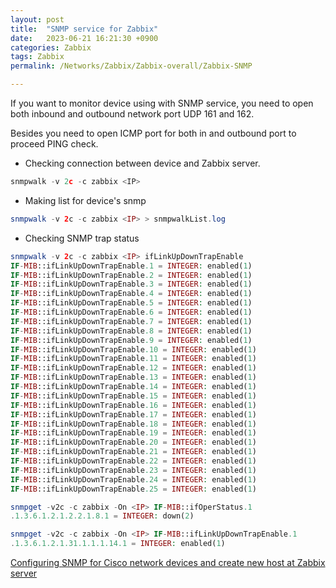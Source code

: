```yaml
---
layout: post
title:  "SNMP service for Zabbix"
date:   2023-06-21 16:21:30 +0900
categories: Zabbix
tags: Zabbix
permalink: /Networks/Zabbix/Zabbix-overall/Zabbix-SNMP

---
```


If you want to monitor device using with SNMP service, you need to open both inbound and outbound network port UDP 161 and 162.


Besides you need to open ICMP port for both in and outbound port to proceed PING check.


- Checking connection between device and Zabbix server.

```jsx
snmpwalk -v 2c -c zabbix <IP>
```

- Making list for device's snmp 

```php
snmpwalk -v 2c -c zabbix <IP> > snmpwalkList.log
```

- Checking SNMP trap status

```php
snmpwalk -v 2c -c zabbix <IP> ifLinkUpDownTrapEnable
IF-MIB::ifLinkUpDownTrapEnable.1 = INTEGER: enabled(1)
IF-MIB::ifLinkUpDownTrapEnable.2 = INTEGER: enabled(1)
IF-MIB::ifLinkUpDownTrapEnable.3 = INTEGER: enabled(1)
IF-MIB::ifLinkUpDownTrapEnable.4 = INTEGER: enabled(1)
IF-MIB::ifLinkUpDownTrapEnable.5 = INTEGER: enabled(1)
IF-MIB::ifLinkUpDownTrapEnable.6 = INTEGER: enabled(1)
IF-MIB::ifLinkUpDownTrapEnable.7 = INTEGER: enabled(1)
IF-MIB::ifLinkUpDownTrapEnable.8 = INTEGER: enabled(1)
IF-MIB::ifLinkUpDownTrapEnable.9 = INTEGER: enabled(1)
IF-MIB::ifLinkUpDownTrapEnable.10 = INTEGER: enabled(1)
IF-MIB::ifLinkUpDownTrapEnable.11 = INTEGER: enabled(1)
IF-MIB::ifLinkUpDownTrapEnable.12 = INTEGER: enabled(1)
IF-MIB::ifLinkUpDownTrapEnable.13 = INTEGER: enabled(1)
IF-MIB::ifLinkUpDownTrapEnable.14 = INTEGER: enabled(1)
IF-MIB::ifLinkUpDownTrapEnable.15 = INTEGER: enabled(1)
IF-MIB::ifLinkUpDownTrapEnable.16 = INTEGER: enabled(1)
IF-MIB::ifLinkUpDownTrapEnable.17 = INTEGER: enabled(1)
IF-MIB::ifLinkUpDownTrapEnable.18 = INTEGER: enabled(1)
IF-MIB::ifLinkUpDownTrapEnable.19 = INTEGER: enabled(1)
IF-MIB::ifLinkUpDownTrapEnable.20 = INTEGER: enabled(1)
IF-MIB::ifLinkUpDownTrapEnable.21 = INTEGER: enabled(1)
IF-MIB::ifLinkUpDownTrapEnable.22 = INTEGER: enabled(1)
IF-MIB::ifLinkUpDownTrapEnable.23 = INTEGER: enabled(1)
IF-MIB::ifLinkUpDownTrapEnable.24 = INTEGER: enabled(1)
IF-MIB::ifLinkUpDownTrapEnable.25 = INTEGER: enabled(1)
```

```php
snmpget -v2c -c zabbix -On <IP> IF-MIB::ifOperStatus.1
.1.3.6.1.2.1.2.2.1.8.1 = INTEGER: down(2)
```

```php
snmpget -v2c -c zabbix -On <IP> IF-MIB::ifLinkUpDownTrapEnable.1
.1.3.6.1.2.1.31.1.1.1.14.1 = INTEGER: enabled(1)
```

[Configuring SNMP for Cisco network devices and create new host at Zabbix server](/Networks/Zabbix/Zabbix-overall/Zabbix-cisco)